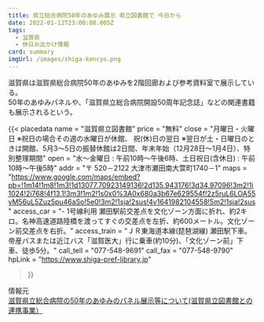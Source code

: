 ```yaml
---
title: 県立総合病院50年のあゆみ展示 県立図書館で 今日から
date: 2022-01-12T23:00:08.005Z
tags:
  - 滋賀県
  - 休日お出かけ情報
card: summary
imgUrl: /images/shiga-kencyo.png
---
```

滋賀県は滋賀県総合病院50年のあゆみを2階回廊および参考資料室で展示している。  
50年のあゆみパネルや、「滋賀県立総合病院開設50周年記念誌」などの関連書籍も展示されるという。

{{<
  placedata 
    name = "滋賀県立図書館"
    price = "無料"
    close = "月曜日・火曜日 ※祝日の場合その週の水曜日が休館、 祝(休)日の翌日 ※翌日が土・日曜日のときは開館、5月3～5日の振替休館は2日間、年末年始（12月28日～1月4日）、特別整理期間"
    open = "水～金曜日 : 午前10時～午後6時、土日祝日(含休日) :  午前10時～午後5時"
    addr = "〒 520－2122 大津市瀬田南大萱町1740－1"
    maps = "https://www.google.com/maps/embed?pb=!1m14!1m8!1m3!1d13077.70923149136!2d135.943176!3d34.97096!3m2!1i1024!2i768!4f13.1!3m3!1m2!1s0x0%3A0x680a3b67e629554f!2z5ruL6LOA55yM56uL5Zuz5pu46aSo!5e0!3m2!1sja!2sus!4v1641982104558!5m2!1sja!2sus"
    access_car = "- 1号線利用 瀬田駅前交差点を文化ゾーン方面に折れ、約2キロ。名神高速道路陸橋を渡ってすぐの交差点を左折、約600メートル。文化ゾーン前交差点を右折。"
    access_train = "ＪＲ東海道本線(琵琶湖線) 瀬田駅下車。帝産バスまたは近江バス「滋賀医大」行に乗車(約10分)、「文化ゾーン前」下車、徒歩5分。"
    call_tell = "077-548-9691" 
    call_fax = "077-548-9790"
    hpLink = "https://www.shiga-pref-library.jp"
>}}

情報元  
[滋賀県立総合病院の50年のあゆみのパネル展示等について(滋賀県立図書館との連携事業）](https://www.pref.shiga.lg.jp/kensei/koho/e-shinbun/oshirase/322983.html)